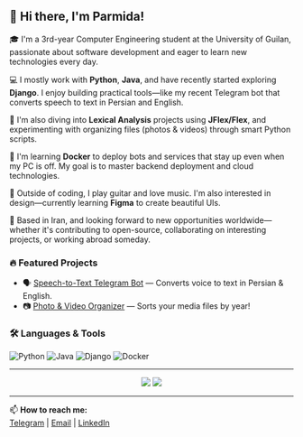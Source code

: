## 👋 Hi there, I'm Parmida!

🎓 I'm a 3rd-year Computer Engineering student at the University of Guilan, passionate about software development and eager to learn new technologies every day.

💻 I mostly work with **Python**, **Java**, and have recently started exploring **Django**. I enjoy building practical tools—like my recent Telegram bot that converts speech to text in Persian and English.

🧠 I'm also diving into **Lexical Analysis** projects using **JFlex/Flex**, and experimenting with organizing files (photos & videos) through smart Python scripts.

🐳 I'm learning **Docker** to deploy bots and services that stay up even when my PC is off. My goal is to master backend deployment and cloud technologies.

🎸 Outside of coding, I play guitar and love music. I'm also interested in design—currently learning **Figma** to create beautiful UIs.

📌 Based in Iran, and looking forward to new opportunities worldwide—whether it's contributing to open-source, collaborating on interesting projects, or working abroad someday.

### 🔥 Featured Projects
- 🗣️ [Speech-to-Text Telegram Bot](https://github.com/username/project) — Converts voice to text in Persian & English.
- 📷 [Photo & Video Organizer](https://github.com/username/project) — Sorts your media files by year!

### 🛠️ Languages & Tools
![Python](https://img.shields.io/badge/Python-3776AB?style=flat&logo=python&logoColor=white)
![Java](https://img.shields.io/badge/Java-007396?style=flat&logo=java&logoColor=white)
![Django](https://img.shields.io/badge/Django-092E20?style=flat&logo=django&logoColor=white)
![Docker](https://img.shields.io/badge/Docker-2496ED?style=flat&logo=docker&logoColor=white)

---
<p align="center">
  <img src="https://github-readme-stats.vercel.app/api?username=parmidahn&show_icons=true&theme=onedark" />
  <img src="https://github-readme-streak-stats.herokuapp.com/?user=parmidahn&theme=onedark" />
</p>

---

📫 **How to reach me:**  
[Telegram](https://t.me/pishimida) | [Email](mailto:parmida.ahangari@gmail.com) | [LinkedIn](https://linkedin.com/parmida-ahangari)  
